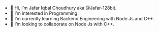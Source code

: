 - 👋 Hi, I’m Jafar Iqbal Choudhury aka @Jafar-128bit.
- 👀 I’m interested in Programming.
- 🌱 I’m currently learning Backend Engineering with Node Js and C++.
- 💞️ I’m looking to collaborate on Node Js with C++.
